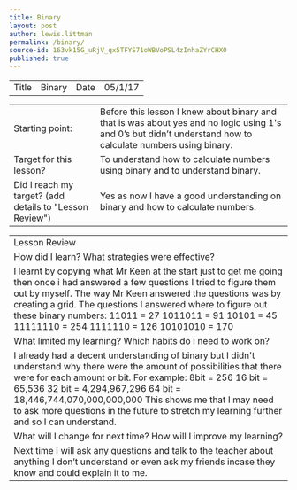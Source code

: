 ```yaml
---
title: Binary
layout: post
author: lewis.littman
permalink: /binary/
source-id: 163vk15G_uRjV_qx5TFYS71oWBVoPSL4zInhaZYrCHX0
published: true
---
```

<table>
  <tr>
    <td>Title</td>
    <td>Binary</td>
    <td>Date</td>
    <td>05/1/17</td>
  </tr>
</table>


<table>
  <tr>
    <td>Starting point:</td>
    <td>Before this lesson I knew about binary and that is was about yes and no logic using 1's and 0’s but didn’t understand how to calculate numbers using binary.</td>
  </tr>
  <tr>
    <td>Target for this lesson?</td>
    <td>To understand how to calculate numbers using binary and to understand binary.</td>
  </tr>
  <tr>
    <td>Did I reach my target? 
(add details to "Lesson Review")</td>
    <td>Yes as now I have a good understanding on binary and how to calculate numbers.</td>
  </tr>
</table>


<table>
  <tr>
    <td>Lesson Review</td>
  </tr>
  <tr>
    <td>How did I learn? What strategies were effective? </td>
  </tr>
  <tr>
    <td>I learnt by copying what Mr Keen at the start just to get me going then once i had answered a few questions I tried to figure them out by myself. The way Mr Keen answered the questions was by creating a grid. The questions I answered where to figure out these binary numbers:
11011 = 27
1011011 = 91 
10101 = 45
11111110 = 254
1111110 = 126
10101010 = 170 </td>
  </tr>
  <tr>
    <td>What limited my learning? Which habits do I need to work on? </td>
  </tr>
  <tr>
    <td>I already had a decent understanding of binary but I didn't understand why there were the amount of possibilities that there were for each amount or bit. For example:
8bit = 256
16 bit = 65,536
32 bit = 4,294,967,296
64 bit = 18,446,744,070,000,000,000
This shows me that I may need to ask more questions in the future to stretch my learning further and so I can understand.</td>
  </tr>
  <tr>
    <td>What will I change for next time? How will I improve my learning?</td>
  </tr>
  <tr>
    <td>Next time I will ask any questions and talk to the teacher about anything I don’t understand or even ask my friends incase they know and could explain it to me.</td>
  </tr>
</table>


